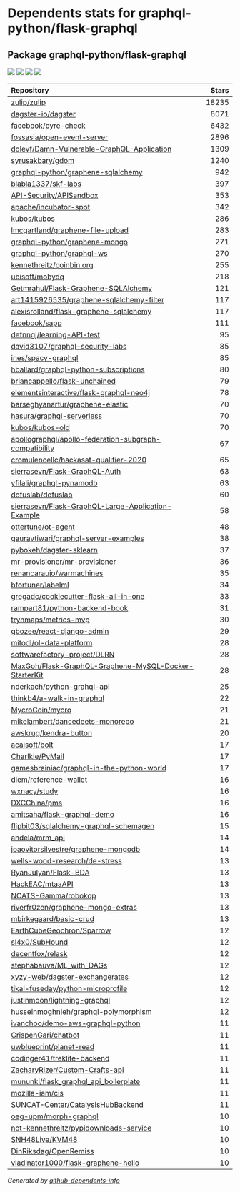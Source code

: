 # Dependents stats for graphql-python/flask-graphql

## Package graphql-python/flask-graphql

[![](https://img.shields.io/static/v1?label=Used%20by&message=2850&color=informational&logo=slickpic)](https://github.com/graphql-python/flask-graphql/network/dependents)
[![](https://img.shields.io/static/v1?label=Used%20by%20(public)&message=90&color=informational&logo=slickpic)](https://github.com/graphql-python/flask-graphql/network/dependents)
[![](https://img.shields.io/static/v1?label=Used%20by%20(private)&message=2760&color=informational&logo=slickpic)](https://github.com/graphql-python/flask-graphql/network/dependents)
[![](https://img.shields.io/static/v1?label=Used%20by%20(stars)&message=1913&color=informational&logo=slickpic)](https://github.com/graphql-python/flask-graphql/network/dependents)

| Repository | Stars  |
| :--------  | -----: |
|[zulip/zulip](https://github.com/zulip/zulip) | 18235 |
|[dagster-io/dagster](https://github.com/dagster-io/dagster) | 8071 |
|[facebook/pyre-check](https://github.com/facebook/pyre-check) | 6432 |
|[fossasia/open-event-server](https://github.com/fossasia/open-event-server) | 2896 |
|[dolevf/Damn-Vulnerable-GraphQL-Application](https://github.com/dolevf/Damn-Vulnerable-GraphQL-Application) | 1309 |
|[syrusakbary/gdom](https://github.com/syrusakbary/gdom) | 1240 |
|[graphql-python/graphene-sqlalchemy](https://github.com/graphql-python/graphene-sqlalchemy) | 942 |
|[blabla1337/skf-labs](https://github.com/blabla1337/skf-labs) | 397 |
|[API-Security/APISandbox](https://github.com/API-Security/APISandbox) | 353 |
|[apache/incubator-spot](https://github.com/apache/incubator-spot) | 342 |
|[kubos/kubos](https://github.com/kubos/kubos) | 286 |
|[lmcgartland/graphene-file-upload](https://github.com/lmcgartland/graphene-file-upload) | 283 |
|[graphql-python/graphene-mongo](https://github.com/graphql-python/graphene-mongo) | 271 |
|[graphql-python/graphql-ws](https://github.com/graphql-python/graphql-ws) | 270 |
|[kennethreitz/coinbin.org](https://github.com/kennethreitz/coinbin.org) | 255 |
|[ubisoft/mobydq](https://github.com/ubisoft/mobydq) | 218 |
|[Getmrahul/Flask-Graphene-SQLAlchemy](https://github.com/Getmrahul/Flask-Graphene-SQLAlchemy) | 121 |
|[art1415926535/graphene-sqlalchemy-filter](https://github.com/art1415926535/graphene-sqlalchemy-filter) | 117 |
|[alexisrolland/flask-graphene-sqlalchemy](https://github.com/alexisrolland/flask-graphene-sqlalchemy) | 117 |
|[facebook/sapp](https://github.com/facebook/sapp) | 111 |
|[defnngj/learning-API-test](https://github.com/defnngj/learning-API-test) | 95 |
|[david3107/graphql-security-labs](https://github.com/david3107/graphql-security-labs) | 85 |
|[ines/spacy-graphql](https://github.com/ines/spacy-graphql) | 85 |
|[hballard/graphql-python-subscriptions](https://github.com/hballard/graphql-python-subscriptions) | 80 |
|[briancappello/flask-unchained](https://github.com/briancappello/flask-unchained) | 79 |
|[elementsinteractive/flask-graphql-neo4j](https://github.com/elementsinteractive/flask-graphql-neo4j) | 78 |
|[barseghyanartur/graphene-elastic](https://github.com/barseghyanartur/graphene-elastic) | 70 |
|[hasura/graphql-serverless](https://github.com/hasura/graphql-serverless) | 70 |
|[kubos/kubos-old](https://github.com/kubos/kubos-old) | 70 |
|[apollographql/apollo-federation-subgraph-compatibility](https://github.com/apollographql/apollo-federation-subgraph-compatibility) | 67 |
|[cromulencellc/hackasat-qualifier-2020](https://github.com/cromulencellc/hackasat-qualifier-2020) | 65 |
|[sierrasevn/Flask-GraphQL-Auth](https://github.com/sierrasevn/Flask-GraphQL-Auth) | 63 |
|[yfilali/graphql-pynamodb](https://github.com/yfilali/graphql-pynamodb) | 63 |
|[dofuslab/dofuslab](https://github.com/dofuslab/dofuslab) | 60 |
|[sierrasevn/Flask-GraphQL-Large-Application-Example](https://github.com/sierrasevn/Flask-GraphQL-Large-Application-Example) | 58 |
|[ottertune/ot-agent](https://github.com/ottertune/ot-agent) | 48 |
|[gauravtiwari/graphql-server-examples](https://github.com/gauravtiwari/graphql-server-examples) | 38 |
|[pybokeh/dagster-sklearn](https://github.com/pybokeh/dagster-sklearn) | 37 |
|[mr-provisioner/mr-provisioner](https://github.com/mr-provisioner/mr-provisioner) | 36 |
|[renancaraujo/warmachines](https://github.com/renancaraujo/warmachines) | 35 |
|[bfortuner/labelml](https://github.com/bfortuner/labelml) | 34 |
|[gregadc/cookiecutter-flask-all-in-one](https://github.com/gregadc/cookiecutter-flask-all-in-one) | 33 |
|[rampart81/python-backend-book](https://github.com/rampart81/python-backend-book) | 31 |
|[trynmaps/metrics-mvp](https://github.com/trynmaps/metrics-mvp) | 30 |
|[gbozee/react-django-admin](https://github.com/gbozee/react-django-admin) | 29 |
|[mitodl/ol-data-platform](https://github.com/mitodl/ol-data-platform) | 28 |
|[softwarefactory-project/DLRN](https://github.com/softwarefactory-project/DLRN) | 28 |
|[MaxGoh/Flask-GraphQL-Graphene-MySQL-Docker-StarterKit](https://github.com/MaxGoh/Flask-GraphQL-Graphene-MySQL-Docker-StarterKit) | 28 |
|[nderkach/python-grahql-api](https://github.com/nderkach/python-grahql-api) | 25 |
|[thinkb4/a-walk-in-graphql](https://github.com/thinkb4/a-walk-in-graphql) | 22 |
|[MycroCoin/mycro](https://github.com/MycroCoin/mycro) | 21 |
|[mikelambert/dancedeets-monorepo](https://github.com/mikelambert/dancedeets-monorepo) | 21 |
|[awskrug/kendra-button](https://github.com/awskrug/kendra-button) | 20 |
|[acaisoft/bolt](https://github.com/acaisoft/bolt) | 17 |
|[Charlkie/PyMail](https://github.com/Charlkie/PyMail) | 17 |
|[gamesbrainiac/graphql-in-the-python-world](https://github.com/gamesbrainiac/graphql-in-the-python-world) | 17 |
|[diem/reference-wallet](https://github.com/diem/reference-wallet) | 16 |
|[wxnacy/study](https://github.com/wxnacy/study) | 16 |
|[DXCChina/pms](https://github.com/DXCChina/pms) | 16 |
|[amitsaha/flask-graphql-demo](https://github.com/amitsaha/flask-graphql-demo) | 16 |
|[flipbit03/sqlalchemy-graphql-schemagen](https://github.com/flipbit03/sqlalchemy-graphql-schemagen) | 15 |
|[andela/mrm_api](https://github.com/andela/mrm_api) | 14 |
|[joaovitorsilvestre/graphene-mongodb](https://github.com/joaovitorsilvestre/graphene-mongodb) | 14 |
|[wells-wood-research/de-stress](https://github.com/wells-wood-research/de-stress) | 13 |
|[RyanJulyan/Flask-BDA](https://github.com/RyanJulyan/Flask-BDA) | 13 |
|[HackEAC/mtaaAPI](https://github.com/HackEAC/mtaaAPI) | 13 |
|[NCATS-Gamma/robokop](https://github.com/NCATS-Gamma/robokop) | 13 |
|[riverfr0zen/graphene-mongo-extras](https://github.com/riverfr0zen/graphene-mongo-extras) | 13 |
|[mbirkegaard/basic-crud](https://github.com/mbirkegaard/basic-crud) | 13 |
|[EarthCubeGeochron/Sparrow](https://github.com/EarthCubeGeochron/Sparrow) | 12 |
|[sl4x0/SubHound](https://github.com/sl4x0/SubHound) | 12 |
|[decentfox/relask](https://github.com/decentfox/relask) | 12 |
|[stephabauva/ML_with_DAGs](https://github.com/stephabauva/ML_with_DAGs) | 12 |
|[xyzy-web/dagster-exchangerates](https://github.com/xyzy-web/dagster-exchangerates) | 12 |
|[tikal-fuseday/python-microprofile](https://github.com/tikal-fuseday/python-microprofile) | 12 |
|[justinmoon/lightning-graphql](https://github.com/justinmoon/lightning-graphql) | 12 |
|[husseinmoghnieh/graphql-polymorphism](https://github.com/husseinmoghnieh/graphql-polymorphism) | 12 |
|[ivanchoo/demo-aws-graphql-python](https://github.com/ivanchoo/demo-aws-graphql-python) | 11 |
|[CrispenGari/chatbot](https://github.com/CrispenGari/chatbot) | 11 |
|[uwblueprint/planet-read](https://github.com/uwblueprint/planet-read) | 11 |
|[codinger41/treklite-backend](https://github.com/codinger41/treklite-backend) | 11 |
|[ZacharyRizer/Custom-Crafts-api](https://github.com/ZacharyRizer/Custom-Crafts-api) | 11 |
|[mununki/flask_graphql_api_boilerplate](https://github.com/mununki/flask_graphql_api_boilerplate) | 11 |
|[mozilla-iam/cis](https://github.com/mozilla-iam/cis) | 11 |
|[SUNCAT-Center/CatalysisHubBackend](https://github.com/SUNCAT-Center/CatalysisHubBackend) | 11 |
|[oeg-upm/morph-graphql](https://github.com/oeg-upm/morph-graphql) | 10 |
|[not-kennethreitz/pypidownloads-service](https://github.com/not-kennethreitz/pypidownloads-service) | 10 |
|[SNH48Live/KVM48](https://github.com/SNH48Live/KVM48) | 10 |
|[DinRiksdag/OpenRemiss](https://github.com/DinRiksdag/OpenRemiss) | 10 |
|[vladinator1000/flask-graphene-hello](https://github.com/vladinator1000/flask-graphene-hello) | 10 |

_Generated by [github-dependents-info](https://github.com/nvuillam/github-dependents-info)_